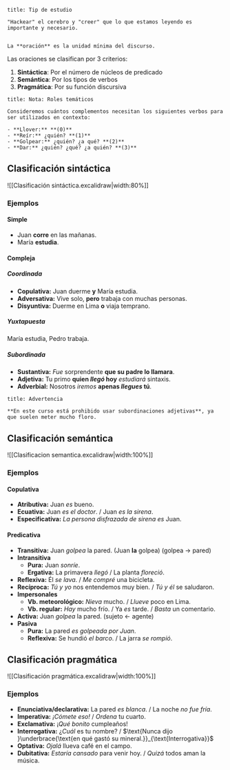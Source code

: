 ```ad-tip
title: Tip de estudio

"Hackear" el cerebro y "creer" que lo que estamos leyendo es importante y necesario.

```

```ad-definition

La **oración** es la unidad mínima del discurso.

```

Las oraciones se clasifican por 3 criterios:

1. **Sintáctica**: Por el número de núcleos de predicado
2. **Semántica**: Por los tipos de verbos
3. **Pragmática**: Por su función discursiva

```ad-note
title: Nota: Roles temáticos

Consideremos cuántos complementos necesitan los siguientes verbos para ser utilizados en contexto:

- **Llover:** **(0)**
- **Reír:** ¿quién? **(1)**
- **Golpear:** ¿quién? ¿a qué? **(2)**
- **Dar:** ¿quién? ¿qué? ¿a quién? **(3)**

```

## Clasificación sintáctica

![[Clasificación sintáctica.excalidraw|width:80%]]

### Ejemplos

#### Simple

- Juan **corre** en las mañanas.
- María **estudia**.

#### Compleja

##### Coordinada

- **Copulativa:** Juan duerme **y** María estudia.
- **Adversativa:** Vive solo, **pero** trabaja con muchas personas.
- **Disyuntiva:** Duerme en Lima **o** viaja temprano.

##### Yuxtapuesta

María estudia, Pedro trabaja.

##### Subordinada

- **Sustantiva:** *Fue* sorprendente **que su padre lo llamara**.
- **Adjetiva:** Tu primo **quien *llegó* hoy** *estudiará* sintaxis.
- **Adverbial:** Nosotros *iremos* **apenas *llegues* tú**.

 ```ad-warning
title: Advertencia

**En este curso está prohibido usar subordinaciones adjetivas**, ya que suelen meter mucho floro.

```

## Clasificación semántica

![[Clasificacion semantica.excalidraw|width:100%]]

### Ejemplos

#### Copulativa

- **Atributiva:** Juan *es* bueno.
- **Ecuativa:** Juan *es el doctor*. / Juan *es la sirena*.
- **Especificativa:** *La persona disfrazada de sirena es* Juan.

#### Predicativa

- **Transitiva:** Juan *golpea* la pared. (Juan **la** golpea) (golpea $\to$ pared)
- **Intransitiva**
	- **Pura:** Juan *sonríe*.
	- **Ergativa:** La primavera *llegó* / La planta *floreció*.
- **Reflexiva:** Él *se lava*. / *Me compré* una bicicleta. 
- **Recíproca:** *Tú y yo* nos entendemos muy bien. / *Tú y él* se saludaron.
- **Impersonales**
	- **Vb. meteorológico:** *Nieva* mucho. / *Llueve* poco en Lima.
	- **Vb. regular:** *Hay* mucho frío. / Ya *es* tarde. / *Basta* un comentario.
- **Activa:** Juan *golpea* la pared. (sujeto $\leftarrow$ agente)
- **Pasiva**
	- **Pura:** La pared *es golpeada por Juan*.
	- **Reflexiva:** Se hundió *el barco*. / La jarra *se rompió*.

## Clasificación pragmática

![[Clasificación pragmática.excalidraw|width:100%]]

### Ejemplos

- **Enunciativa/declarativa:** La pared *es blanca*. / La noche *no fue fría*.
- **Imperativa:** *¡Cómete eso!* / *Ordena* tu cuarto.
- **Exclamativa:** ¡*Qué bonito* cumpleaños!
- **Interrogativa:** ¿*Cuál* es tu nombre? / $\text{Nunca dijo }\underbrace{\text{en qué gastó su mineral.}}_{\text{Interrogativa}}$
- **Optativa:** *Ojalá* llueva café en el campo.
- **Dubitativa:** *Estaría cansado* para venir hoy. / *Quizá* todos aman la música.
